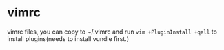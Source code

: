 # vimrc
vimrc files, you can copy to ~/.vimrc and run `vim +PluginInstall +qall` to install plugins(needs to install vundle first.)
